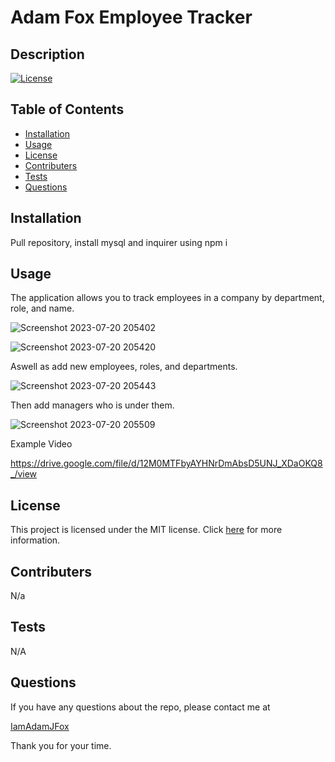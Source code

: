 # Adam Fox Employee Tracker
  ## Description

[![License](https://img.shields.io/badge/License-MIT-blue.svg)](MIT)


## Table of Contents

- [Installation](#installation)
- [Usage](#usage)
- [License](#license)
- [Contributers](#contributers)
- [Tests](#tests)
- [Questions](#questions)

## Installation

Pull repository, install mysql and inquirer using npm i

## Usage

The application allows you to track employees in a company by department, role, and name. 

![Screenshot 2023-07-20 205402](https://github.com/IamAdamJFox/12-employee-tracker/assets/125314107/f8474966-ba81-4656-a643-99adf8279191)

![Screenshot 2023-07-20 205420](https://github.com/IamAdamJFox/12-employee-tracker/assets/125314107/bfaf9e2f-6048-4db2-a496-6355d53289e3)

Aswell as add new employees, roles, and departments.

![Screenshot 2023-07-20 205443](https://github.com/IamAdamJFox/12-employee-tracker/assets/125314107/f8d01117-1de0-4b6e-9b2f-c7c92c81ffea)

Then add managers who is under them.

![Screenshot 2023-07-20 205509](https://github.com/IamAdamJFox/12-employee-tracker/assets/125314107/6bd4e092-7a18-435b-805f-6e18460dd5bd)

Example Video

https://drive.google.com/file/d/12M0MTFbyAYHNrDmAbsD5UNJ_XDaOKQ8_/view

## License

This project is licensed under the MIT license. Click [here](https://lbesson.mit-license.org/) for more information.

## Contributers

N/a

## Tests

N/A

## Questions

If you have any questions about the repo, please contact me at 

[IamAdamJFox](https://github.com/IamAdamJFox)

Thank you for your time.